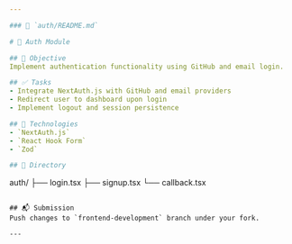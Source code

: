 ```yaml
---

### 📘 `auth/README.md`

# 🔐 Auth Module

## 🎯 Objective
Implement authentication functionality using GitHub and email login.

## ✅ Tasks
- Integrate NextAuth.js with GitHub and email providers
- Redirect user to dashboard upon login
- Implement logout and session persistence

## 🔧 Technologies
- `NextAuth.js`
- `React Hook Form`
- `Zod`

## 📁 Directory
```
auth/
├── login.tsx
├── signup.tsx
└── callback.tsx
```

## 📬 Submission
Push changes to `frontend-development` branch under your fork.

---
```

